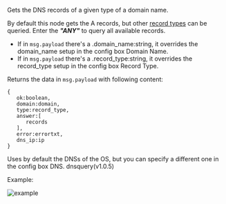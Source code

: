 Gets the DNS records of a given type of a domain name.

By default this node gets the A records, but other [record types](https://en.wikipedia.org/wiki/List_of_DNS_record_types) can be queried.  Enter the ***"ANY"*** to query all available records.

+ If in ```msg.payload``` there's a .domain_name:string, it overrides the domain_name setup in the config box Domain Name.
+ If in ```msg.payload``` there's a .record_type:string, it overrides the record_type setup in the config box Record Type.

Returns the data in ```msg.payload``` with following content:
```
{
   ok:boolean,
   domain:domain,
   type:record_type,
   answer:[
      records
   ],
   error:errortxt,
   dns_ip:ip
}
```
Uses by default the DNSs of the OS, but you can specify a different one in the config box DNS.
dnsquery(v1.0.5)

Example:

![example](https://user-images.githubusercontent.com/14224149/85853273-82846d80-b7b2-11ea-9508-acd2cc2481da.png)
